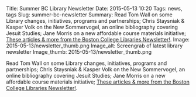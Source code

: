 Title: Summer BC Library Newsletter
Date: 2015-05-13 10:20 
Tags: news, tags 
Slug: summer-bc-newsletter
Summary: Read Tom Wall on some Library changes, initiatives, programs and partnerships; Chris Staysniak & Kasper Volk on the New Sommervogel, an online bibliography covering Jesuit Studies; Jane Morris on a new affordable course materials initiative; [These articles & more from the Boston College Libraries Newsletter!](http://www.bc.edu/libraries/newsletter/2015summer/).
Image: 2015-05-13/newsletter_thumb.png
Image_alt: Screengrab of latest library newsletter
Image_thumb: 2015-05-13/newsletter_thumb.png

Read Tom Wall on some Library changes, initiatives, programs and partnerships; Chris Staysniak & Kasper Volk on the New Sommervogel, an online bibliography covering Jesuit Studies; Jane Morris on a new affordable course materials initiative;
[These articles & more from the Boston College Libraries Newsletter!](http://www.bc.edu/libraries/newsletter/2015summer/).